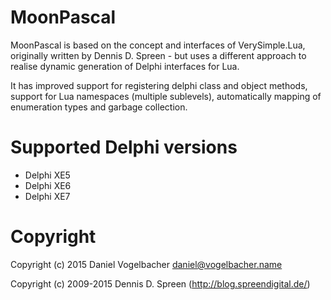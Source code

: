 # MoonPascal

MoonPascal is based on the concept and interfaces of VerySimple.Lua,
originally written by Dennis D. Spreen - but uses a different approach to
realise dynamic generation of Delphi interfaces for Lua.

It has improved support for registering delphi class and object methods,
support for Lua namespaces (multiple sublevels), automatically mapping
of enumeration types and garbage collection.


# Supported Delphi versions

 * Delphi XE5
 * Delphi XE6
 * Delphi XE7 

# Copyright

Copyright (c) 2015 Daniel Vogelbacher <daniel@vogelbacher.name>

Copyright (c) 2009-2015 Dennis D. Spreen (http://blog.spreendigital.de/)
